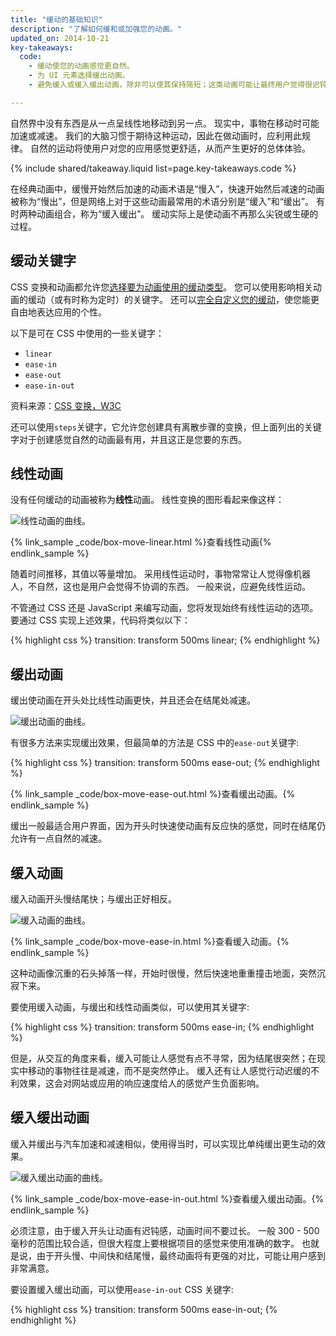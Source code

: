 ```yaml
---
title: "缓动的基础知识"
description: "了解如何缓和或加强您的动画。"
updated_on: 2014-10-21
key-takeaways:
  code:
    - 缓动使您的动画感觉更自然。
    - 为 UI 元素选择缓出动画。
    - 避免缓入或缓入缓出动画，除非可以使其保持简短；这类动画可能让最终用户觉得很迟钝。

---
```

<p class="intro">
  自然界中没有东西是从一点呈线性地移动到另一点。 现实中，事物在移动时可能加速或减速。 我们的大脑习惯于期待这种运动，因此在做动画时，应利用此规律。 自然的运动将使用户对您的应用感觉更舒适，从而产生更好的总体体验。
</p>

{% include shared/takeaway.liquid list=page.key-takeaways.code %}

在经典动画中，缓慢开始然后加速的动画术语是“慢入”，快速开始然后减速的动画被称为“慢出”，但是网络上对于这些动画最常用的术语分别是“缓入”和“缓出”。 有时两种动画组合，称为“缓入缓出”。 缓动实际上是使动画不再那么尖锐或生硬的过程。

## 缓动关键字

CSS 变换和动画都允许您[选择要为动画使用的缓动类型]({{site.fundamentals}}/look-and-feel/animations/choosing-the-right-easing.html)。 您可以使用影响相关动画的缓动（或有时称为定时）的关键字。 还可以[完全自定义您的缓动]({{site.fundamentals}}/look-and-feel/animations/custom-easing.html)，使您能更自由地表达应用的个性。

以下是可在 CSS 中使用的一些关键字：

* `linear`
* `ease-in`
* `ease-out`
* `ease-in-out`

资料来源：[CSS 变换，W3C](http://www.w3.org/TR/css3-transitions/#transition-timing-function-property)

还可以使用`steps`关键字，它允许您创建具有离散步骤的变换，但上面列出的关键字对于创建感觉自然的动画最有用，并且这正是您要的东西。

## 线性动画

没有任何缓动的动画被称为**线性**动画。 线性变换的图形看起来像这样：

<img src="imgs/linear.png" style="max-width: 300px" alt="线性动画的曲线。" />

{% link_sample _code/box-move-linear.html %}查看线性动画{% endlink_sample %}

随着时间推移，其值以等量增加。 采用线性运动时，事物常常让人觉得像机器人，不自然，这也是用户会觉得不协调的东西。 一般来说，应避免线性运动。

不管通过 CSS 还是 JavaScript 来编写动画，您将发现始终有线性运动的选项。 要通过 CSS 实现上述效果，代码将类似以下：

{% highlight css %}
transition: transform 500ms linear;
{% endhighlight %}


## 缓出动画

缓出使动画在开头处比线性动画更快，并且还会在结尾处减速。

<img src="imgs/ease-out.png" style="max-width: 300px" alt="缓出动画的曲线。" />

有很多方法来实现缓出效果，但最简单的方法是 CSS 中的`ease-out`关键字:

{% highlight css %}
transition: transform 500ms ease-out;
{% endhighlight %}

{% link_sample _code/box-move-ease-out.html %}查看缓出动画。{% endlink_sample %}

缓出一般最适合用户界面，因为开头时快速使动画有反应快的感觉，同时在结尾仍允许有一点自然的减速。

## 缓入动画

缓入动画开头慢结尾快；与缓出正好相反。

 <img src="imgs/ease-in.png" style="max-width: 300px" alt="缓入动画的曲线。" />

{% link_sample _code/box-move-ease-in.html %}查看缓入动画。{% endlink_sample %}

这种动画像沉重的石头掉落一样，开始时很慢，然后快速地重重撞击地面，突然沉寂下来。

要使用缓入动画，与缓出和线性动画类似，可以使用其关键字:

{% highlight css %}
transition: transform 500ms ease-in;
{% endhighlight %}

但是，从交互的角度来看，缓入可能让人感觉有点不寻常，因为结尾很突然；在现实中移动的事物往往是减速，而不是突然停止。 缓入还有让人感觉行动迟缓的不利效果，这会对网站或应用的响应速度给人的感觉产生负面影响。

## 缓入缓出动画

缓入并缓出与汽车加速和减速相似，使用得当时，可以实现比单纯缓出更生动的效果。

<img src="imgs/ease-in-out.png" style="max-width: 300px" alt="缓入缓出动画的曲线。" />

{% link_sample _code/box-move-ease-in-out.html %}查看缓入缓出动画。{% endlink_sample %}

必须注意，由于缓入开头让动画有迟钝感，动画时间不要过长。 一般 300 - 500 毫秒的范围比较合适，但很大程度上要根据项目的感觉来使用准确的数字。 也就是说，由于开头慢、中间快和结尾慢，最终动画将有更强的对比，可能让用户感到非常满意。

要设置缓入缓出动画，可以使用`ease-in-out` CSS 关键字:

{% highlight css %}
transition: transform 500ms ease-in-out;
{% endhighlight %}


